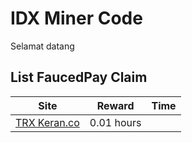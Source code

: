 # IDX Miner Code
Selamat datang

## List FaucedPay Claim
Site | Reward | Time 
------------|--------------|------------
[TRX Keran.co](https://keran.co/TRX/index.php?Claim=TRX) | 0.01 hours
